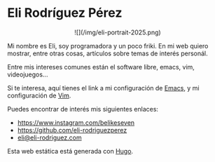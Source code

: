 # Eli Rodríguez Pérez

<center>![](/img/eli-portrait-2025.png)</center>

Mi nombre es Eli, soy programadora y un poco friki. En mi
web quiero mostrar, entre otras cosas, artículos sobre temas de interés
personál.


Entre mis intereses comunes están el software libre, emacs, vim,
videojuegos...

Si te interesa, aquí tienes el link a mi configuración de
[Emacs](https://github.com/eli-rodriguezperez/dotfiles/blob/master/init.el), y
mi configuración de
[Vim](https://github.com/eli-rodriguezperez/dotfiles/blob/master/.config/nvim/init.vim).

Puedes encontrar de interés mis siguientes enlaces:

- <https://www.instagram.com/belikeseven>
- <https://github.com/eli-rodriguezperez>
- <eli@eli-rodriguez.com>

Esta web estática está generada con [Hugo](https://gohugo.io).
